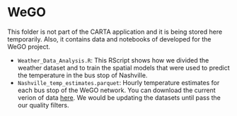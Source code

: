 # WeGO

This folder is not part of the CARTA application and it is being stored here temporarily. Also, it contains data and notebooks of developed for the WeGO project.


* `Weather_Data_Analysis.R`: This RScript shows how we divided the weather dataset and to train the spatial models that were used to predict the temperature in the bus stop of Nashville.
* `Nashville_temp_estimates.parquet`: Hourly temperature estimates for each bus stop of the WeGO network. You can download the current verion of data [here](https://drive.google.com/file/d/1b0n7-oTOq_80PiK1dmMez0MHqqZMDVsO/view?usp=sharing). We would be updating the datasets until pass the our quality filters.
